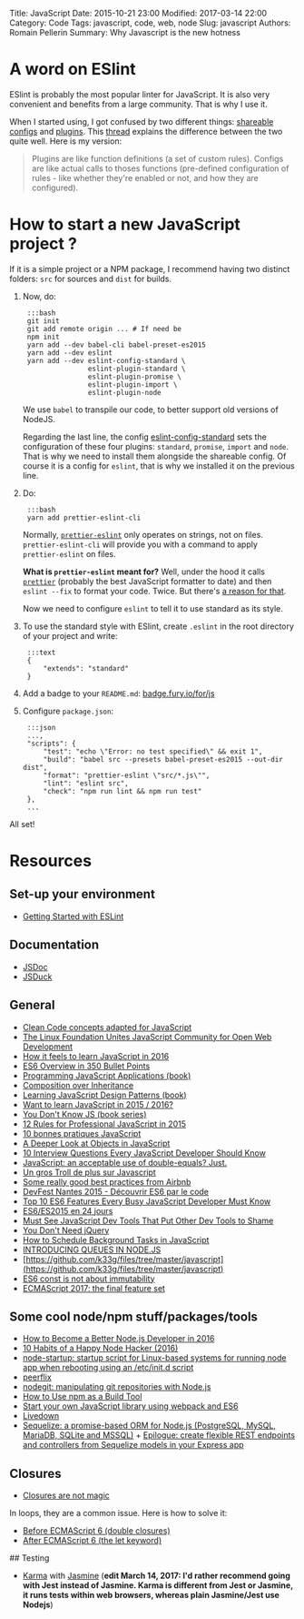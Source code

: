Title: JavaScript
Date: 2015-10-21 23:00
Modified: 2017-03-14 22:00
Category: Code
Tags: javascript, code, web, node
Slug: javascript
Authors: Romain Pellerin
Summary: Why Javascript is the new hotness

# A word on ESlint

ESlint is probably the most popular linter for JavaScript. It is also very convenient and benefits from a large community. That is why I use it.

When I started using, I got confused by two different things: [shareable configs](http://eslint.org/docs/developer-guide/shareable-configs) and [plugins](http://eslint.org/docs/developer-guide/working-with-plugins). This [thread](https://groups.google.com/forum/#!topic/eslint/ttZUG3v7vn0) explains the difference between the two quite well. Here is my version:

> Plugins are like function definitions (a set of custom rules). Configs are like actual calls to thoses functions (pre-defined configuration of rules - like whether they're enabled or not, and how they are configured).

# How to start a new JavaScript project ?

If it is a simple project or a NPM package, I recommend having two distinct folders: `src` for sources and `dist` for builds.

1. Now, do:

        :::bash
        git init
        git add remote origin ... # If need be
        npm init
        yarn add --dev babel-cli babel-preset-es2015
        yarn add --dev eslint
        yarn add --dev eslint-config-standard \
                       eslint-plugin-standard \
                       eslint-plugin-promise \
                       eslint-plugin-import \
                       eslint-plugin-node

    We use `babel` to transpile our code, to better support old versions of NodeJS.
    
    Regarding the last line, the config [eslint-config-standard](https://github.com/feross/eslint-config-standard) sets the configuration of these four plugins: `standard`, `promise`, `import` and `node`. That is why we need to install them alongside the shareable config. Of course it is a config for `eslint`, that is why we installed it on the previous line.

2. Do:

        :::bash
        yarn add prettier-eslint-cli

    Normally, [`prettier-eslint`](https://github.com/prettier/prettier-eslint) only operates on strings, not on files. `prettier-eslint-cli` will provide you with a command to apply `prettier-eslint` on files.

    **What is `prettier-eslint` meant for?** Well, under the hood it calls [`prettier`](https://github.com/prettier) (probably the best JavaScript formatter to date) and then `eslint --fix` to format your code. Twice. But there's [a reason for that](https://github.com/prettier/prettier-eslint#the-problem).

    Now we need to configure `eslint` to tell it to use standard as its style.

3. To use the standard style with ESlint, create `.eslint` in the root directory of your project and write:

        :::text
        {
            "extends": "standard"
        }

4. Add a badge to your `README.md`: [badge.fury.io/for/js](https://badge.fury.io/for/js)
5. Configure `package.json`:

        :::json
        ...,
        "scripts": {
            "test": "echo \"Error: no test specified\" && exit 1",
            "build": "babel src --presets babel-preset-es2015 --out-dir dist",
            "format": "prettier-eslint \"src/*.js\"",
            "lint": "eslint src",
            "check": "npm run lint && npm run test"
        },
        ...

All set!

# Resources

## Set-up your environment

- [Getting Started with ESLint](http://eslint.org/docs/user-guide/getting-started)

## Documentation

- [JSDoc](http://usejsdoc.org/index.html)
- [JSDuck](https://github.com/senchalabs/jsduck)

## General

- [Clean Code concepts adapted for JavaScript](https://github.com/ryanmcdermott/clean-code-javascript)
- [The Linux Foundation Unites JavaScript Community for Open Web Development](https://js.foundation/announcements/2016/10/17/Linux-Foundation-Unites-JavaScript-Community-Open-Web-Development/)
- [How it feels to learn JavaScript in 2016](https://hackernoon.com/how-it-feels-to-learn-javascript-in-2016-d3a717dd577f)
- [ES6 Overview in 350 Bullet Points](https://ponyfoo.com/articles/es6)
- [Programming JavaScript Applications (book)](http://chimera.labs.oreilly.com/books/1234000000262)
- [Composition over Inheritance](https://www.youtube.com/watch?v=wfMtDGfHWpA)
- [Learning JavaScript Design Patterns (book)](http://addyosmani.com/resources/essentialjsdesignpatterns/book/)
- [Want to learn JavaScript in 2015 / 2016?](https://medium.com/@_cmdv_/i-want-to-learn-javascript-in-2015-e96cd85ad225)
- [You Don't Know JS (book series)](https://github.com/getify/You-Dont-Know-JS)
- [12 Rules for Professional JavaScript in 2015](https://medium.com/@housecor/12-rules-for-professional-javascript-in-2015-f158e7d3f0fc)
- [10 bonnes pratiques JavaScript](http://www.js-attitude.fr/2013/01/21/dix-bonnes-pratiques-javascript)
- [A Deeper Look at Objects in JavaScript](http://www.kirupa.com/html5/a_deeper_look_at_objects_in_javascript.htm)
- [10 Interview Questions Every JavaScript Developer Should Know](https://medium.com/javascript-scene/10-interview-questions-every-javascript-developer-should-know-6fa6bdf5ad95)
- [JavaScript: an acceptable use of double-equals? Just.](http://blog.boyet.com/blog/javascriptlessons/javascript-an-acceptable-use-of-double-equals-just/)
- [Un gros Troll de plus sur Javascript](http://sametmax.com/un-gros-troll-de-plus-sur-javacscript/)
- [Some really good best practices from Airbnb](https://github.com/airbnb/javascript)
- [DevFest Nantes 2015 - Découvrir ES6 par le code](https://www.youtube.com/watch?v=7XZWqF2aHuI)
- [Top 10 ES6 Features Every Busy JavaScript Developer Must Know](http://webapplog.com/es6/)
- [ES6/ES2015 en 24 jours](http://putaindecode.io/fr/evenements/2015/calendrier-avent/)
- [Must See JavaScript Dev Tools That Put Other Dev Tools to Shame](https://medium.com/javascript-scene/must-see-javascript-dev-tools-that-put-other-dev-tools-to-shame-aca6d3e3d925)
- [You Don't Need jQuery](https://github.com/oneuijs/You-Dont-Need-jQuery)
- [How to Schedule Background Tasks in JavaScript](http://www.sitepoint.com/how-to-schedule-background-tasks-in-javascript)
- [INTRODUCING QUEUES IN NODE.JS](http://blog.yld.io/2016/05/10/introducing-queues/)
- [https://github.com/k33g/files/tree/master/javascript](https://github.com/k33g/files/tree/master/javascript)
- [ES6 const is not about immutability](https://mathiasbynens.be/notes/es6-const)
- [ECMAScript 2017: the final feature set](http://www.2ality.com/2016/02/ecmascript-2017.html)

## Some cool node/npm stuff/packages/tools

- [How to Become a Better Node.js Developer in 2016](https://blog.risingstack.com/how-to-become-a-better-node-js-developer-in-2016/)
- [10 Habits of a Happy Node Hacker (2016)](http://blog.heroku.com/archives/2015/11/10/node-habits-2016)
- [node-startup: startup script for Linux-based systems for running node app when rebooting using an /etc/init.d script](https://github.com/chovy/node-startup)
- [peerflix](https://github.com/mafintosh/peerflix)
- [nodegit: manipulating git repositories with Node.js](http://radek.io/2015/10/27/nodegit/)
- [How to Use npm as a Build Tool](http://blog.keithcirkel.co.uk/how-to-use-npm-as-a-build-tool/)
- [Start your own JavaScript library using webpack and ES6](http://krasimirtsonev.com/blog/article/javascript-library-starter-using-webpack-es6)
- [Livedown](https://github.com/shime/livedown)
- [Sequelize: a promise-based ORM for Node.js (PostgreSQL, MySQL, MariaDB, SQLite and MSSQL)](http://docs.sequelizejs.com/en/v3/) + [Epilogue: create flexible REST endpoints and controllers from Sequelize models in your Express app](https://github.com/dchester/epilogue)

## Closures

- [Closures are not magic](http://renderedtext.com/blog/2015/11/18/closures-are-not-magic/)

In loops, they are a common issue. Here is how to solve it:

- [Before ECMAScript 6 (double closures)](https://developer.mozilla.org/en-US/docs/Web/JavaScript/Closures)
- [After ECMAScript 6 (the let keyword)](http://www.sitepoint.com/preparing-ecmascript-6-let-const/)

## Testing

- [Karma](https://karma-runner.github.io/1.0/index.html) with [Jasmine](https://jasmine.github.io/) (**edit March 14, 2017: I'd rather recommend going with Jest instead of Jasmine. Karma is different from Jest or Jasmine, it runs tests within web browsers, whereas plain Jasmine/Jest use Nodejs**)
